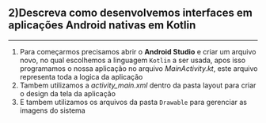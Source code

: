 ## 2)Descreva como desenvolvemos interfaces em aplicações Android nativas em Kotlin
---
1. Para começarmos precisamos abrir o **Android Studio** e criar um arquivo novo, no qual escolhemos a linguagem `Kotlin` a ser usada, apos isso programamos o nossa aplicação no arquivo _MainActivity.kt_, este arquivo representa toda a logica da aplicação
1. Tambem utilizamos a _activity_main.xml_ dentro da pasta layout para criar o design da tela da aplicação
1. E tambem utilizamos os arquivos da pasta `Drawable` para gerenciar as imagens do sistema 